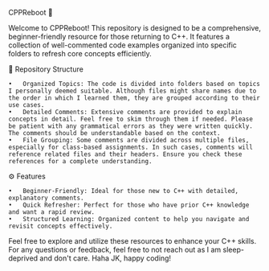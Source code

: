 CPPReboot 🚀

Welcome to CPPReboot! This repository is designed to be a comprehensive, beginner-friendly resource for those returning to C++. It features a collection of well-commented code examples organized into specific folders to refresh core concepts efficiently.

📂 Repository Structure

	•	Organized Topics: The code is divided into folders based on topics I personally deemed suitable. Although files might share names due to the order in which I learned them, they are grouped according to their use cases.
	•	Detailed Comments: Extensive comments are provided to explain concepts in detail. Feel free to skim through them if needed. Please be patient with any grammatical errors as they were written quickly. The comments should be understandable based on the context.
	•	File Grouping: Some comments are divided across multiple files, especially for class-based assignments. In such cases, comments will reference related files and their headers. Ensure you check these references for a complete understanding.

⚙️ Features

	•	Beginner-Friendly: Ideal for those new to C++ with detailed, explanatory comments.
	•	Quick Refresher: Perfect for those who have prior C++ knowledge and want a rapid review.
	•	Structured Learning: Organized content to help you navigate and revisit concepts effectively.

Feel free to explore and utilize these resources to enhance your C++ skills. For any questions or feedback, feel free to not reach out as I am sleep-deprived and don't care. Haha JK, happy coding!
